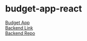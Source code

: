 # budget-app-react

[Budget App](https://643fe6853054ed00085f3627--zingy-manatee-46feaf.netlify.app/)<br>
[Backend Link](https://ariunaa-budget-app-backend.onrender.com)<br>
[Backend Repo](https://github.com/ariunaamy/budget-app-backend)
